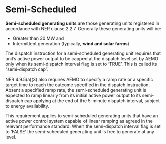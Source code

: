 # Semi-Scheduled

**Semi-scheduled generating units** are those generating units registered in accordance with NER clause 2.2.7. Generally these generating units will be:
- Greater than 30 MW and
- Intermittent generation (typically, **wind and solar farms**)

The dispatch instruction for a semi-scheduled generating unit requires that unit’s active power output to be capped at the dispatch level set by AEMO only when its semi-dispatch interval flag is set to ‘TRUE’. This is called its “semi-dispatch cap”.

NER 4.9.5(a)(3) also requires AEMO to specify a ramp rate or a specific target time to reach the outcome specified in the dispatch instruction. Absent a specified ramp rate, the semi-scheduled generating unit is expected to ramp linearly from its initial active power output to its semi-dispatch cap applying at the end of the 5-minute dispatch interval, subject to energy availability.

This requirement applies to semi-scheduled generating units that have an active power control system capable of linear ramping as agreed in the relevant performance standard. When the semi-dispatch interval flag is set to ‘FALSE’ the semi-scheduled generating unit is free to generate at any level.
